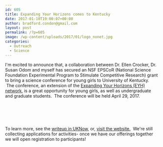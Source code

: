 ```yaml
---
id: 605
title: Expanding Your Horizons comes to Kentucky
date: 2017-01-10T19:00:07+00:00
author: bradford.condon@gmail.com
layout: post
permalink: /?p=605
image: /wp-content/uploads/2017/01/logo_nonet.jpg
categories:
  - Outreach
  - Science
---
```


I'm excited to announce that, a collaboration between Dr. Ellen Crocker, Dr. Susan Odom and myself has secured an NSF EPSCoR (National Science Foundation Experimental Program to Stimulate Competitive Research) grant to bring a science conference for young girls to University of Kentucky.  The conference, an extension of the [Expanding Your Horizons (EYH) network](http://www.eyhn.org/), is a great opportunity for young girls, as well as undergraduate and graduate students.  The conference will be held April 29, 2017.

&nbsp;

<img class="aligncenter size-full wp-image-606" src="https://i0.wp.com/www.bradfordcondon.com/wp-content/uploads/2017/01/logo_nonet.jpg?fit=230%2C118" alt="" data-recalc-dims="1" />

&nbsp;

To learn more, see the [writeup in UKNow](http://uknow.uky.edu/campus-news/uk-host-stem-conference-middle-school-girls-april-29), or, [visit the website.](http://www.expandingyourhorizons.org/conferences/UKLex/)  We're still collecting applications for activities- once we have our offerings together we will open registration to participants!

&nbsp;

&nbsp;